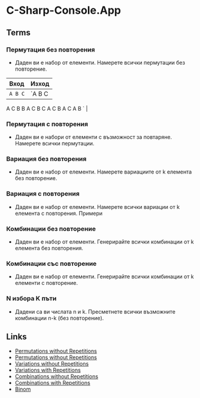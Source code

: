 # C-Sharp-Console.App

## Terms
### Пермутация без повторения
- Даден ви е набор от елементи. Намерете всички пермутации без повторение.

| Вход      | Изход    |
| :-------- | :------- |
| `A B C`   | `A B C
A C B
B A C
B C A
C B A
C A B
` |


### Пермутация с повторения
- Даден ви е набори от елементи с възможност за повтаряне. Намерете всички пермутации.


### Вариация без повторения
- Даден ви е набор от елементи. Намерете вариациите от k елемента без повторение.


### Вариация с повторения
- Даден ви е набор от елементи. Намерете всички вариации от k елемента с повторения.
Примери


### Комбинации без повторение
- Даден ви е набор от елементи. Генерирайте всички комбинации от k елемента без повторения.


### Комбинации със повторение
- Даден ви е набор от елементи. Генерирайте всички комбинации от k елементи с повторение.


### N избора K пъти
- Дадени са ви числата n и k. Пресметнете всички възможните комбинации n-k (без повторение).


## Links

- [Permutations without Repetitions](https://github.com/cathy-09/C-Sharp-Console.App/tree/main/Permutations%20without%20Repetitions)
- [Permutations without Repetitions](https://github.com/cathy-09/C-Sharp-Console.App/tree/main/Permutations%20with%20Repetitions)
- [Variations without Repetitions](https://github.com/cathy-09/C-Sharp-Console.App/tree/main/Variations%20without%20Repetitions)
- [Variations with Repetitions](https://github.com/cathy-09/C-Sharp-Console.App/tree/main/Variations%20with%20Repetitions)
- [Combinations without Repetitions](https://github.com/cathy-09/C-Sharp-Console.App/tree/main/Combinations%20without%20Repetitions)
- [Combinations with Repetitions](https://github.com/cathy-09/C-Sharp-Console.App/tree/main/Combinations%20with%20Repetitions)
- [Binom](https://github.com/cathy-09/C-Sharp-Console.App/tree/main/Binom)

